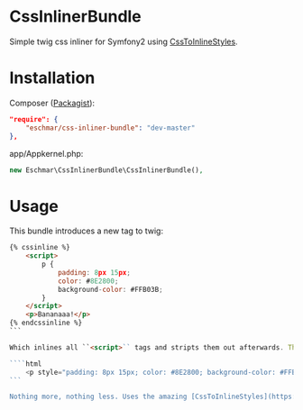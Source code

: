 # CssInlinerBundle
Simple twig css inliner for Symfony2 using [CssToInlineStyles](https://github.com/tijsverkoyen/CssToInlineStyles).

# Installation
Composer (<a href="https://packagist.org/packages/eschmar/css-inliner-bundle" target="_blank">Packagist</a>):
```json
"require": {
    "eschmar/css-inliner-bundle": "dev-master"
},
```

app/Appkernel.php:
```php
new Eschmar\CssInlinerBundle\CssInlinerBundle(),
```

# Usage
This bundle introduces a new tag to twig:

````html
{% cssinline %}
    <script>
        p {
            padding: 8px 15px;
            color: #8E2800;
            background-color: #FFB03B;
        }
    </script>
    <p>Bananaaa!</p>
{% endcssinline %}
```

Which inlines all ``<script>`` tags and stripts them out afterwards. The result:

````html
    <p style="padding: 8px 15px; color: #8E2800; background-color: #FFB03B;">Bananaaa!</p>
```

Nothing more, nothing less. Uses the amazing [CssToInlineStyles](https://github.com/tijsverkoyen/CssToInlineStyles).

